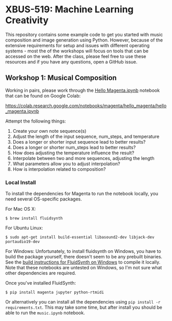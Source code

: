 # XBUS-519: Machine Learning Creativity

This repository contains some example code to get you started with music composition and image generation using Python. However, because of the extensive requirements for setup and issues with different operating systems - most the of the workshops will focus on tools that can be accessed on the web. After the class, please feel free to use these resources and if you have any questions, open a GitHub issue.

## Workshop 1: Musical Composition

Working in pairs, please work through the [Hello Magenta.ipynb](https://colab.research.google.com/notebooks/magenta/hello_magenta/hello_magenta.ipynb) notebook that can be found on Google Colab:

https://colab.research.google.com/notebooks/magenta/hello_magenta/hello_magenta.ipynb

Attempt the following things:

1. Create your own note sequence(s)
2. Adjust the length of the input sequence, num_steps, and temperature
3. Does a longer or shorter input sequence lead to better results?
4. Does a longer or shorter num_steps lead to better results?
5. How does adjusting the temperature influence the result?
6. Interpolate between two and more sequences, adjusting the length
7. What parameters allow you to adjust interpolation?
8. How is interpolation related to composition?

### Local Install

To install the dependencies for Magenta to run the notebook locally, you need several OS-specific packages.

For Mac OS X:

    $ brew install fluidsynth

For Ubuntu Linux:

    $ sudo apt-get install build-essential libasound2-dev libjack-dev portaudio19-dev

For Windows: Unfortunately, to install fluidsynth on Windows, you have to build the package yourself, there doesn't seem to be any prebuilt binaries. See the [build instructions for FluidSynth on Windows](https://github.com/FluidSynth/fluidsynth/wiki/BuildingWithCMake#building-with-msys2-on-windows) to compile it locally. Note that these notebooks are untested on Windows, so I'm not sure what other dependencies are required.

Once you've installed FluidSynth:

    $ pip install magenta jupyter python-rtmidi

Or alternatively you can install all the dependencies using `pip install -r requirements.txt`. This may take some time, but after install you should be able to run the `music.ipynb` notebook.